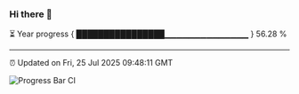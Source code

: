 ### Hi there 👋

⏳ Year progress { ████████████████▁▁▁▁▁▁▁▁▁▁▁▁▁▁ } 56.28 %

---

⏰ Updated on Fri, 25 Jul 2025 09:48:11 GMT

![Progress Bar CI](https://github.com/IshwaranRudhara/GIT-ACTION/workflows/Progress%20Bar%20CI/badge.svg)
